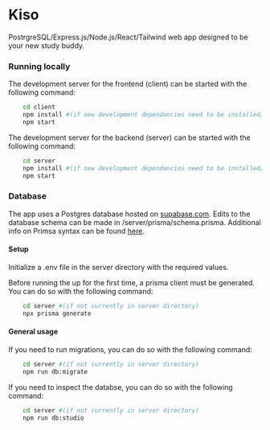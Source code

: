 # Kiso

PostrgreSQL/Express.js/Node.js/React/Tailwind web app designed to be your new study buddy.

### Running locally

The development server for the frontend (client) can be started with the following command:

```bash
    cd client
    npm install #(if new development dependancies need to be installed/updated)
    npm start
```

The development server for the backend (server) can be started with the following command:

```bash
    cd server
    npm install #(if new development dependancies need to be installed/updated)
    npm start
```

### Database

The app uses a Postgres database hosted on [supabase.com](https://supabase.com/). Edits to the database schema can be made in /server/prisma/schema.prisma. Additional info on Primsa syntax can be found [here](https://www.prisma.io/docs/orm/prisma-schema).

#### Setup

Initialize a .env file in the server directory with the required values.

Before running the up for the first time, a prisma client must be generated. You can do so with the following command:

```bash
    cd server #(if not currently in server directory)
    npx prisma generate
```

#### General usage

If you need to run migrations, you can do so with the following command:

```bash
    cd server #(if not currently in server directory)
    npm run db:migrate
```

If you need to inspect the databse, you can do so with the following command:

```bash
    cd server #(if not currently in server directory)
    npm run db:studio
```

